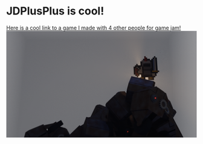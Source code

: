 # JDPlusPlus is cool!
[Here is a cool link to a game I made with 4 other people for game jam!](https://github.com/AdoHTQ/unr-game-jam-2024)
![Rusted Ruin Image](badassknight.png)
